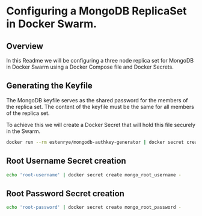 # Configuring a MongoDB ReplicaSet in Docker Swarm.

## Overview

In this Readme we will be configuring a three node replica set for MongoDB in
Docker Swarm using a Docker Compose file and Docker Secrets.

## Generating the Keyfile

The MongoDB keyfile serves as the shared password for the members of the replica
set.  The content of the keyfile must be the same for all members of the replica
set.

To achieve this we will create a Docker Secret that will hold this file securely
in the Swarm.

```bash
docker run --rm estenrye/mongodb-authkey-generator | docker secret create mongo_keyfile -
```

## Root Username Secret creation

```bash
echo 'root-username' | docker secret create mongo_root_username -
```

## Root Password Secret creation

```bash
echo 'root-password' | docker secret create mongo_root_password -
```


